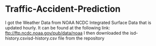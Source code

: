 # Traffic-Accident-Prediction
I got the Weather Data from NOAA NCDC Integrated Surface Data that is updated hourly. It can be found at the following link: ftp://ftp.ncdc.noaa.gov/pub/data/noaa I then downloaded the isd-history.csvisd-history.csv file from the repository
